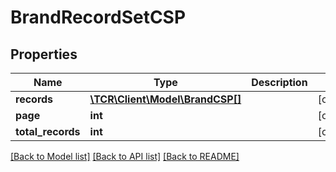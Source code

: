 # BrandRecordSetCSP

## Properties
Name | Type | Description | Notes
------------ | ------------- | ------------- | -------------
**records** | [**\TCR\Client\Model\BrandCSP[]**](BrandCSP.md) |  | [optional] 
**page** | **int** |  | [optional] 
**total_records** | **int** |  | [optional] 

[[Back to Model list]](../../README.md#documentation-for-models) [[Back to API list]](../../README.md#documentation-for-api-endpoints) [[Back to README]](../../README.md)

